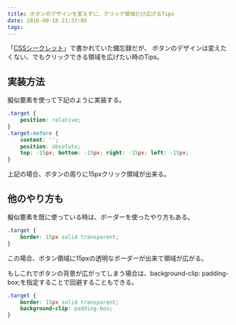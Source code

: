 ```yaml
---
title: ボタンのデザインを変えずに、クリック領域だけ広げるTips
date: 2016-09-18 21:37:05
tags:
---
```


「<a href="https://www.amazon.co.jp/CSS%E3%82%B7%E3%83%BC%E3%82%AF%E3%83%AC%E3%83%83%E3%83%88-%E2%80%9547%E3%81%AE%E3%83%86%E3%82%AF%E3%83%8B%E3%83%83%E3%82%AF%E3%81%A7CSS%E3%82%92%E8%87%AA%E5%9C%A8%E3%81%AB%E6%93%8D%E3%82%8B-Lea-Verou/dp/4873117666/ref=sr_1_1?ie=UTF8&amp;qid=1474188594&amp;sr=8-1&amp;keywords=CSS%E3%82%B7%E3%83%BC%E3%82%AF%E3%83%AC%E3%83%83%E3%83%88">CSSシークレット</a>」で書かれていた備忘録だが、
ボタンのデザインは変えたくない、でもクリックできる領域を広げたい時のTips。

## 実装方法
擬似要素を使って下記のように実装する。

``` css
.target {
    position: relative;
}
.target:before {
    content: '';
    position: absolute;
    top: -15px; bottom: -15px; right: -15px; left: -15px;
}
```

上記の場合、ボタンの周りに15pxクリック領域が出来る。

## 他のやり方も
擬似要素を既に使っている時は、ボーダーを使ったやり方もある。

``` css
.target {
    border: 15px solid transparent;
}
```

この場合、ボタン領域に15pxの透明なボーダーが出来て領域が広がる。

もしこれでボタンの背景が広がってしまう場合は、background-clip: padding-box;を指定することで回避することもできる。

``` css
.target {
    border: 15px solid transparent;
    background-clip: padding-box;
}
```

